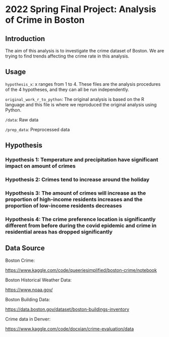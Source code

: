 # 2022 Spring Final Project: Analysis of Crime in Boston

## Introduction

The aim of this analysis is to investigate the crime dataset of Boston. 
We are trying to find trends affecting the crime rate in this analysis.

## Usage

`hypothesis_x`:  x ranges from 1 to 4. These files are the analysis procedures of the 4 hypotheses, and they can all be run independently.

`original_work_r_to_python`: The original analysis is based on the R language and this file is where we reproduced the original analysis using Python.

`/data`: Raw data

`/prep_data`: Preprocessed data

## Hypothesis

### Hypothesis 1: Temperature and precipitation have significant impact on amount of crimes

### Hypothesis 2: Crimes tend to increase around the holiday

### Hypothesis 3: The amount of crimes will increase as the proportion of high-income residents increases and the proportion of low-income residents decreases 

### Hypothesis 4: The crime preference location is significantly different from before during the covid epidemic and crime in residential areas has dropped significantly

## Data Source

Boston Crime: 

https://www.kaggle.com/code/queeriesimplified/boston-crime/notebook

Boston Historical Weather Data: 

https://www.noaa.gov/

Boston Building Data:

https://data.boston.gov/dataset/boston-buildings-inventory

Crime data in Denver:

https://www.kaggle.com/code/docxian/crime-evaluation/data


